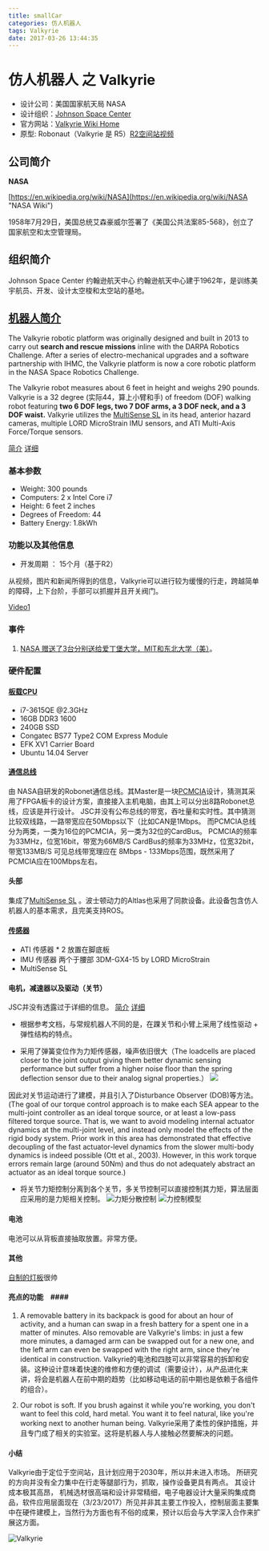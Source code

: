 ```yaml
---
title: smallCar
categories: 仿人机器人
tags: Valkyrie
date: 2017-03-26 13:44:35
---
```



# 仿人机器人 之 Valkyrie #

- 设计公司：美国国家航天局 NASA
- 设计组织：[Johnson Space Center](https://www.nasa.gov/centers/johnson/home/index.html "JSC")
- 官方网站：[Valkyrie Wiki Home](https://gitlab.com/nasa-jsc-robotics/valkyrie/wikis/home)
- 原型: Robonaut（Valkyrie 是 R5）[R2空间站视频](https://youtu.be/grieVTdxsNI)


## 公司简介 ##

**NASA**

[https://en.wikipedia.org/wiki/NASA](https://en.wikipedia.org/wiki/NASA "NASA Wiki")

1958年7月29日，美国总统艾森豪威尔签署了《美国公共法案85-568》，创立了国家航空和太空管理局。

## 组织简介 ##

Johnson Space Center 约翰逊航天中心
约翰逊航天中心建于1962年，是训练美宇航员、开发、设计太空梭和太空站的基地。

## [机器人简介](http://nasa-jsc-robotics.github.io/valkyrie/) ##

The Valkyrie robotic platform was originally designed and built in 2013 to carry out **search and rescue missions** inline with the DARPA Robotics Challenge. After a series of electro-mechanical upgrades and a software partnership with IHMC, the Valkyrie platform is now a core robotic platform in the NASA Space Robotics Challenge.

The Valkyrie robot measures about 6 feet in height and weighs 290 pounds. Valkyrie is a 32 degree (实际44，算上小臂和手) of freedom (DOF) walking robot featuring **two 6 DOF legs, two 7 DOF arms, a 3 DOF neck, and a 3 DOF waist.** Valkyrie utilizes the [MultiSense SL](http://carnegierobotics.com/multisense-sl/) in its head, anterior hazard cameras, multiple LORD MicroStrain IMU sensors, and ATI Multi-Axis Force/Torque sensors.

[简介](https://www.nasa.gov/sites/default/files/atoms/files/r5_fact_sheet.pdf)
[详细](http://sites.utexas.edu/hcrl/files/2016/01/jfr-valkyrie-actuator-control-final.pdf)

### 基本参数 ###

- Weight: 300 pounds 
- Computers: 2 x Intel Core i7
- Height: 6 feet 2 inches 
- Degrees of Freedom: 44
- Battery Energy: 1.8kWh

### 功能以及其他信息 ###

- 开发周期 ： 15个月（基于R2）


从视频，图片和新闻所得到的信息，Valkyrie可以进行较为缓慢的行走，跨越简单的障碍，上下台阶，手部可以抓握并且开关阀门。

[Video1](https://youtu.be/IE-YBaYjbqY)

### 事件 ###
1. [NASA 赠送了3台分别送给爱丁堡大学，MIT和东北大学（美）](http://spectrum.ieee.org/automaton/robotics/humanoids/new-r5-valkyrie-robots)。

### 硬件配置 ###

#### [板载CPU](https://gitlab.com/nasa-jsc-robotics/valkyrie/wikis/Onboard-Computers) ####

- i7-3615QE @2.3GHz
- 16GB DDR3 1600
- 240GB SSD
- Congatec BS77 Type2 COM Express Module
- EFK XV1 Carrier Board
- Ubuntu 14.04 Server

#### [通信总线](https://gitlab.com/nasa-jsc-robotics/valkyrie/wikis/Robonet) ####

由 NASA自研发的Robonet通信总线。其Master是一块[PCMCIA](https://en.wikipedia.org/wiki/PC_Card)设计，猜测其采用了FPGA板卡的设计方案，直接接入主机电脑，由其上可以分出8路Robonet总线，应该是并行设计。 JSC并没有公布总线的带宽，吞吐量和实时性。其中猜测比较双线路，一路带宽应在50Mbps以下（比如CAN是1Mbps。
而PCMCIA总线分为两类，一类为16位的PCMCIA，另一类为32位的CardBus。
PCMCIA的频率为33MHz，位宽16bit，带宽为66MB/S
CardBus的频率为33MHz，位宽32bit，带宽133MB/S
可见总线带宽理应在 8Mbps - 133Mbps范围，既然采用了PCMCIA应在100Mbps左右。


#### 头部 ####

集成了[MultiSense SL](http://carnegierobotics.com/multisense-sl/) 。波士顿动力的Altlas也采用了同款设备。此设备包含仿人机器人的基本需求，且完美支持ROS。

#### [传感器](https://gitlab.com/nasa-jsc-robotics/valkyrie/wikis/Sensors) ####

- ATI 传感器 * 2 放置在脚底板
- IMU 传感器 两个于腰部 3DM-GX4-15 by LORD MicroStrain 
- MultiSense SL

#### 电机，减速器以及驱动（关节） ####

JSC并没有透露过于详细的信息。
[简介](https://www.nasa.gov/sites/default/files/atoms/files/r5_fact_sheet.pdf)
[详细](http://sites.utexas.edu/hcrl/files/2016/01/jfr-valkyrie-actuator-control-final.pdf)



- 根据参考文档，与常规机器人不同的是，在踝关节和小臂上采用了线性驱动 + 弹性结构的特点。

- 采用了弹簧变位作为力矩传感器，噪声依旧很大（The loadcells are placed closer to the joint output giving them better dynamic sensing performance but suffer from a higher noise floor than the spring deflection sensor due to their analog signal properties.）
![](/img/valkyrie/figure5.jpg)

因此对关节运动进行了建模，并且引入了Disturbance Observer (DOB)等方法。(The goal of our torque control approach is to make each SEA appear to the multi-joint controller as an
ideal torque source, or at least a low-pass filtered torque source. That is, we want to avoid modeling internal
actuator dynamics at the multi-joint level, and instead only model the effects of the rigid body system. Prior
work in this area has demonstrated that effective decoupling of the fast actuator-level dynamics from the
slower multi-body dynamics is indeed possible (Ott et al., 2003). However, in this work torque errors remain
large (around 50Nm) and thus do not adequately abstract an actuator as an ideal torque source.)

- 将关节力矩控制分离到各个关节，多关节控制可以直接控制其力矩，算法层面应采用的是力矩相关控制。
![力矩分散控制](/img/valkyrie/figure2.jpg)
![力控制模型](/img/valkyrie/figure2.jpg)




#### 电池 ####

电池可以从背板直接抽取放置。非常方便。

#### 其他 ####

[自制的灯板](https://gitlab.com/nasa-jsc-robotics/valkyrie/wikis/Ring-LED-Legend)很帅

#### 亮点的功能　####
1.  A removable battery in its backpack is good for about an hour of activity, and a human can swap in a fresh battery for a spent one in a matter of minutes. Also removable are Valkyrie's limbs: in just a few more minutes, a damaged arm can be swapped out for a new one, and the left arm can even be swapped with the right arm, since they're identical in construction.
Valkyrie的电池和四肢可以非常容易的拆卸和安装。这种设计意味着快速的维修和方便的调试（需要设计），从产品进化来讲，将会是机器人在前中期的趋势（比如移动电话的前中期也是依赖于各组件的组合）。

2. Our robot is soft. If you brush against it while you're working, you don't want to feel this cold, hard metal. You want it to feel natural, like you're working next to another human being. 
Valkyrie采用了柔性的保护措施，并且专门成了相关的实验室。这将是机器人与人接触必然要解决的问题。

#### 小结 ####

Valkyrie由于定位于空间站，且计划应用于2030年，所以并未进入市场。 所研究的方向并没有全力集中在行走等腿部行为，抓取，操作设备更具有两点。 其设计成本极其高昂， 机械选材很高端和设计非常精细，电子电器设计大量采购集成商品，软件应用层面现在（3/23/2017）所见并非其主要工作投入，控制层面主要集中在硬件建模上，当然行为方面也有不俗的成果，预计以后会与大学深入合作来扩展这方面。

![Valkyrie](/img/valkyrie/val_twisted.png)